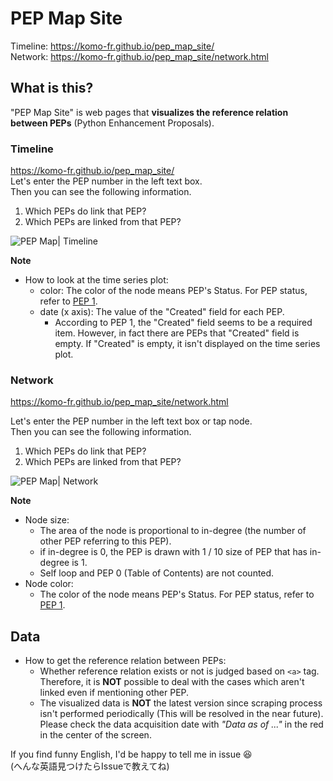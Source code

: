 # PEP Map Site
Timeline: https://komo-fr.github.io/pep_map_site/   
Network: https://komo-fr.github.io/pep_map_site/network.html   

## What is this?
"PEP Map Site" is web pages that **visualizes the reference relation between PEPs** (Python Enhancement Proposals).    

### Timeline
https://komo-fr.github.io/pep_map_site/   
Let's enter the PEP number in the left text box.   
Then you can see the following information.   
1. Which PEPs do link that PEP?
2. Which PEPs are linked from that PEP?

<img src="https://komo-fr.github.io/pep_map_site/image/pep_map_timeline_capture.png" alt="PEP Map| Timeline " title="PEP Map | Timeline">

**Note**
- How to look at the time series plot:
	+ color: The color of the node means PEP's Status. For PEP status, refer to [PEP 1](https://www.python.org/dev/peps/pep-0001/).
	+ date (x axis): The value of the "Created" field for each PEP.
		* According to PEP 1, the "Created" field seems to be a required item. However, in fact there are PEPs that "Created" field is empty. If "Created" is empty, it isn't displayed on the time series plot.
		
### Network
https://komo-fr.github.io/pep_map_site/network.html   

Let's enter the PEP number in the left text box or tap node.   
Then you can see the following information.   
1. Which PEPs do link that PEP?
2. Which PEPs are linked from that PEP?

<img src="https://komo-fr.github.io/pep_map_site/image/network_capture.png" alt="PEP Map| Network" title="PEP Map | Network">

**Note**
- Node size: 
    + The area of the node is proportional to in-degree (the number of other PEP referring to this PEP).
    + if in-degree is 0, the PEP is drawn with 1 / 10 size of PEP that has in-degree is 1.
    + Self loop and PEP 0 (Table of Contents) are not counted.
- Node color:
    + The color of the node means PEP's Status. For PEP status, refer to [PEP 1](https://www.python.org/dev/peps/pep-0001/).
    
## Data
- How to get the reference relation between PEPs:
	+ Whether reference relation exists or not is judged based on `<a>` tag. Therefore, it is **NOT** possible to deal with the cases which aren't linked even if mentioning other PEP.
	+ The visualized data is **NOT** the latest version since scraping process isn't performed periodically (This will be resolved in the near future). Please check the data acquisition date with *"Data as of ..."* in the red in the center of the screen.


If you find funny English, I'd be happy to tell me in issue 😆   
(へんな英語見つけたらIssueで教えてね)
